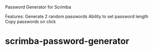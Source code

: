 Password Generator for Scrimba

Features:
Generate 2 random passwords
Ability to set password length
Copy passwords on click
# scrimba-password-generator
